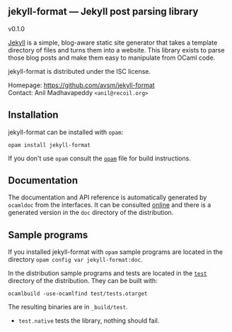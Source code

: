 jekyll-format — Jekyll post parsing library
-------------------------------------------
v0.1.0

[Jekyll](https://jekyllrb.com) is a simple, blog-aware static site
generator that takes a template directory of files and turns them into
a website. This library exists to parse those blog posts and make them
easy to manipulate from OCaml code.

jekyll-format is distributed under the ISC license.

Homepage: https://github.com/avsm/jekyll-format  
Contact: Anil Madhavapeddy `<anil@recoil.org>`

## Installation

jekyll-format can be installed with `opam`:

    opam install jekyll-format

If you don't use `opam` consult the [`opam`](opam) file for build
instructions.

## Documentation

The documentation and API reference is automatically generated by
`ocamldoc` from the interfaces. It can be consulted [online][doc]
and there is a generated version in the `doc` directory of the
distribution.

[doc]: http://docs.mirage.io/jekyll-format

## Sample programs

If you installed jekyll-format with `opam` sample programs are located in
the directory `opam config var jekyll-format:doc`.

In the distribution sample programs and tests are located in the
[`test`](test) directory of the distribution. They can be built with:

    ocamlbuild -use-ocamlfind test/tests.otarget

The resulting binaries are in `_build/test`.

- `test.native` tests the library, nothing should fail.
